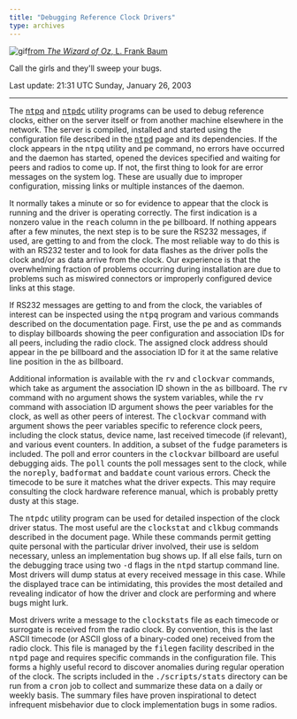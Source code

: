 ```yaml
---
title: "Debugging Reference Clock Drivers"
type: archives
---
```


![gif](/archives/pic/oz2.gif)[from _The Wizard of Oz_, L. Frank Baum](/reflib/pictures)

Call the girls and they'll sweep your bugs.

Last update: 21:31 UTC Sunday, January 26, 2003

* * *

The [<tt>ntpq</tt>](/archives/4.2.0/ntpq) and [<tt>ntpdc</tt>](/archives/4.2.0/ntpdc) utility programs can be used to debug reference clocks, either on the server itself or from another machine elsewhere in the network. The server is compiled, installed and started using the configuration file described in the [<tt>ntpd</tt>](/archives/4.2.0/ntpd) page and its dependencies. If the clock appears in the <tt>ntpq</tt> utility and <tt>pe</tt> command, no errors have occurred and the daemon has started, opened the devices specified and waiting for peers and radios to come up. If not, the first thing to look for are error messages on the system log. These are usually due to improper configuration, missing links or multiple instances of the daemon.

It normally takes a minute or so for evidence to appear that the clock is running and the driver is operating correctly. The first indication is a nonzero value in the <tt>reach</tt> column in the <tt>pe</tt> billboard. If nothing appears after a few minutes, the next step is to be sure the RS232 messages, if used, are getting to and from the clock. The most reliable way to do this is with an RS232 tester and to look for data flashes as the driver polls the clock and/or as data arrive from the clock. Our experience is that the overwhelming fraction of problems occurring during installation are due to problems such as miswired connectors or improperly configured device links at this stage.

If RS232 messages are getting to and from the clock, the variables of interest can be inspected using the <tt>ntpq</tt> program and various commands described on the documentation page. First, use the <tt>pe</tt> and <tt>as</tt> commands to display billboards showing the peer configuration and association IDs for all peers, including the radio clock. The assigned clock address should appear in the <tt>pe</tt> billboard and the association ID for it at the same relative line position in the <tt>as</tt> billboard.

Additional information is available with the <tt>rv</tt> and <tt>clockvar</tt> commands, which take as argument the association ID shown in the <tt>as</tt> billboard. The <tt>rv</tt> command with no argument shows the system variables, while the <tt>rv</tt> command with association ID argument shows the peer variables for the clock, as well as other peers of interest. The <tt>clockvar</tt> command with argument shows the peer variables specific to reference clock peers, including the clock status, device name, last received timecode (if relevant), and various event counters. In addition, a subset of the <tt>fudge</tt> parameters is included. The poll and error counters in the <tt>clockvar</tt> billboard are useful debugging aids. The <tt>poll</tt> counts the poll messages sent to the clock, while the <tt>noreply</tt>, <tt>badformat</tt> and <tt>baddate</tt> count various errors. Check the timecode to be sure it matches what the driver expects. This may require consulting the clock hardware reference manual, which is probably pretty dusty at this stage.

The <tt>ntpdc</tt> utility program can be used for detailed inspection of the clock driver status. The most useful are the <tt>clockstat</tt> and <tt>clkbug</tt> commands described in the document page. While these commands permit getting quite personal with the particular driver involved, their use is seldom necessary, unless an implementation bug shows up. If all else fails, turn on the debugging trace using two <tt>-d</tt> flags in the <tt>ntpd</tt> startup command line. Most drivers will dump status at every received message in this case. While the displayed trace can be intimidating, this provides the most detailed and revealing indicator of how the driver and clock are performing and where bugs might lurk.

Most drivers write a message to the <tt>clockstats</tt> file as each timecode or surrogate is received from the radio clock. By convention, this is the last ASCII timecode (or ASCII gloss of a binary-coded one) received from the radio clock. This file is managed by the <tt>filegen</tt> facility described in the <tt>ntpd</tt> page and requires specific commands in the configuration file. This forms a highly useful record to discover anomalies during regular operation of the clock. The scripts included in the <tt>./scripts/stats</tt> directory can be run from a <tt>cron</tt> job to collect and summarize these data on a daily or weekly basis. The summary files have proven inspirational to detect infrequent misbehavior due to clock implementation bugs in some radios.